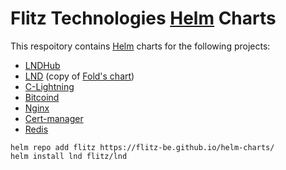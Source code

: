 # Flitz Technologies [Helm](https://helm.sh) Charts

This respoitory contains [Helm](https://helm.sh) charts for the following projects:

* [LNDHub](charts/lndhub)
* [LND](charts/lnd) (copy of [Fold's chart](https://github.com/fold-team/helm-charts/tree/master/charts/lnd))
* [C-Lightning](charts/c-lightning)
* [Bitcoind](charts/bitcoind)
* [Nginx](charts/nginx-ingress)
* [Cert-manager](charts/cert-manager)
* [Redis](charts/redis)


```
helm repo add flitz https://flitz-be.github.io/helm-charts/
helm install lnd flitz/lnd
```